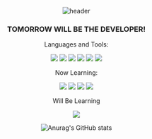 <div align= center>

![header](https://capsule-render.vercel.app/api?type=slice&color=gradient&text=%20JIMINPARK%20%20&height=200&fontSize=100)


 
### TOMORROW WILL BE THE DEVELOPER!

Languages and Tools:

<img src="https://img.shields.io/badge/JavaScript-F7DF1E?style=flat-square&logo=JavaScript&logoColor=white"/> <img src="https://img.shields.io/badge/CSS-1572B6?style=flat-square&logo=CSS3&logoColor=white"/> <img src="https://img.shields.io/badge/Python-3776AB?style=flat-square&logo=Python&logoColor=white"/> <img src="https://img.shields.io/badge/MongoDB-47A248?style=flat-square&logo=MongoDB&logoColor=white"/> <img src="https://img.shields.io/badge/Git-F05032?style=flat-square&logo=Git&logoColor=white"/> <img src="https://img.shields.io/badge/HTML5-E34F26?style=flat-square&logo=HTML5&logoColor=white"/>

Now Learning:

<img src="https://img.shields.io/badge/React-61DAFB?style=flat-square&logo=React&logoColor=white"/> <img src="https://img.shields.io/badge/Firebase-FFCA28?style=flat-square&logo=Firebase&logoColor=white"/> <img src="https://img.shields.io/badge/Redux-764ABC?style=flat-square&logo=Redux&logoColor=white"/>  <img src="https://img.shields.io/badge/TypeScript-3178C6?style=flat-square&logo=TypeScript&logoColor=white"/>

Will Be Learning

 <img src="https://img.shields.io/badge/Next.js-000000?style=flat-square&logo=Next.js&logoColor=white"/>


![Anurag's GitHub stats](https://github-readme-stats.vercel.app/api?username=keepinblazing&show_icons=true&theme=radical)

 </div>
